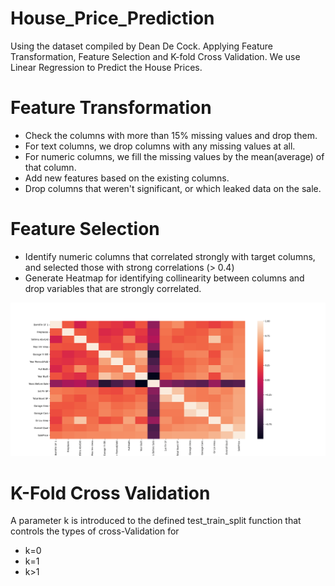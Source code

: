 # House_Price_Prediction
Using the dataset compiled by Dean De Cock. 
Applying Feature Transformation, Feature Selection and K-fold Cross Validation.
We use Linear Regression to Predict the House Prices.

# Feature Transformation
* Check the columns with more than 15% missing values and drop them.
* For text columns, we drop columns with any missing values at all.
* For numeric columns, we fill the missing values by the mean(average) of that column.
* Add new features based on the existing columns.
* Drop columns that weren't significant, or which leaked data on the sale.

# Feature Selection
* Identify numeric columns that correlated strongly with target columns, and selected those with strong correlations (> 0.4)
* Generate Heatmap for identifying collinearity between columns and drop variables that are strongly correlated.

![Heatmap](https://github.com/srikanthv0610/House_Price_Prediction/blob/main/plots/Heatmap_Collinearity.png)

# K-Fold Cross Validation
A parameter k is introduced to the defined test_train_split function that controls the types of cross-Validation for 
* k=0 
* k=1 
* k>1

